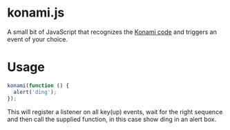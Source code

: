 konami.js
=========

A small bit of JavaScript that recognizes the [Konami code](http://en.wikipedia.org/wiki/Konami_Code) and triggers an event of your choice.


Usage
=====

```javascript
konami(function () {
  alert('ding');
});
```

This will register a listener on all key(up) events, wait for the right sequence and then call the supplied function, in this case show ding in an alert box.



